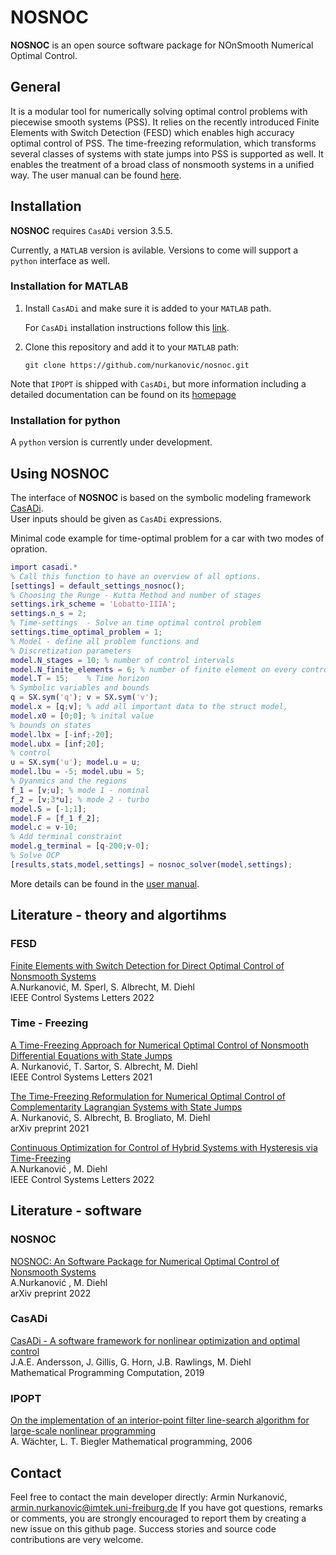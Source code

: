 # NOSNOC
**NOSNOC** is an open source software package for NOnSmooth Numerical Optimal Control.


## General
It is a modular tool for numerically solving optimal control problems with piecewise smooth systems (PSS). It relies on the recently introduced Finite Elements with Switch Detection (FESD) which enables high accuracy optimal control of PSS. The time-freezing reformulation, which transforms several classes of systems with state jumps into PSS is supported as well. 
It enables the treatment of a broad class of nonsmooth systems in a unified way. The user manual can be found [here](https://github.com/nurkanovic/nosnoc/blob/main/doc/nosnoc_manual.pdf).

## Installation

**NOSNOC** requires `CasADi` version 3.5.5.

Currently, a `MATLAB` version is avilable. Versions to come will support a `python` interface as well.
### Installation for MATLAB


1.  Install  `CasADi` and make sure it is added to your `MATLAB` path.

     For `CasADi` installation instructions follow this [link](https://web.casadi.org/get/).
   
    
2.   Clone this repository and add it to your `MATLAB` path:

     ```
     git clone https://github.com/nurkanovic/nosnoc.git
     ```
	 

Note that `IPOPT` is shipped with `CasADi`, but more information including a detailed documentation can be found on its [homepage](https://coin-or.github.io/Ipopt/ ) 

### Installation for python

A `python` version is currently under development.
	 
## Using NOSNOC

The interface of **NOSNOC** is based on the symbolic modeling framework [CasADi](https://web.casadi.org/).  
User inputs should be given as `CasADi` expressions.

Minimal code example for time-optimal problem for a car with two modes of opration.
```matlab
import casadi.*
% Call this function to have an overview of all options.
[settings] = default_settings_nosnoc();  
% Choosing the Runge - Kutta Method and number of stages
settings.irk_scheme = 'Lobatto-IIIA';
settings.n_s = 2;
% Time-settings  - Solve an time optimal control problem
settings.time_optimal_problem = 1;
% Model - define all problem functions and
% Discretization parameters
model.N_stages = 10; % number of control intervals
model.N_finite_elements = 6; % number of finite element on every control intevral (optionally a vector might be passed)
model.T = 15;    % Time horizon
% Symbolic variables and bounds
q = SX.sym('q'); v = SX.sym('v'); 
model.x = [q;v]; % add all important data to the struct model,
model.x0 = [0;0]; % inital value
% bounds on states
model.lbx = [-inf;-20];
model.ubx = [inf;20];
% control
u = SX.sym('u'); model.u = u;
model.lbu = -5; model.ubu = 5;
% Dyanmics and the regions
f_1 = [v;u]; % mode 1 - nominal
f_2 = [v;3*u]; % mode 2 - turbo
model.S = [-1;1];
model.F = [f_1 f_2];
model.c = v-10;
% Add terminal constraint
model.g_terminal = [q-200;v-0];
% Solve OCP
[results,stats,model,settings] = nosnoc_solver(model,settings);

````


More details can be found in the [user manual](https://github.com/nurkanovic/nosnoc/blob/main/doc/nosnoc_manual.pdf).



## Literature - theory and algortihms

### FESD
[Finite Elements with Switch Detection for Direct Optimal Control of Nonsmooth Systems](https://arxiv.org/abs/2205.05337) \
A.Nurkanović, M. Sperl, S. Albrecht, M. Diehl \
IEEE Control Systems Letters 2022

### Time - Freezing
[A Time-Freezing Approach for Numerical Optimal Control of Nonsmooth Differential Equations with State Jumps](https://cdn.syscop.de/publications/Nurkanovic2021.pdf) \
A. Nurkanović, T. Sartor, S. Albrecht, M. Diehl \
IEEE Control Systems Letters 2021

[The Time-Freezing Reformulation for Numerical Optimal Control of Complementarity Lagrangian Systems with State Jumps](https://cdn.syscop.de/publications/Nurkanovic2021a.pdf) \
A. Nurkanović, S. Albrecht, B. Brogliato, M. Diehl \
arXiv preprint 2021

[Continuous Optimization for Control of Hybrid Systems with Hysteresis via Time-Freezing](https://arxiv.org/abs/2203.11510) \
A.Nurkanović , M. Diehl \
IEEE Control Systems Letters 2022


## Literature - software

### NOSNOC

[NOSNOC: An Software Package for Numerical Optimal Control of Nonsmooth Systems](https://arxiv.org/abs/2203.11516) \
A.Nurkanović , M. Diehl \
arXiv preprint 2022



### CasADi

[CasADi - A software framework for nonlinear optimization and optimal control](https://cdn.syscop.de/publications/Andersson2019.pdf) \
J.A.E. Andersson, J. Gillis, G. Horn, J.B. Rawlings, M. Diehl \
Mathematical Programming Computation, 2019

### IPOPT
[On the implementation of an interior-point filter line-search algorithm for large-scale nonlinear programming](https://link.springer.com/article/10.1007/s10107-004-0559-y) \
A. Wächter, L. T. Biegler
Mathematical programming, 2006 

## Contact

Feel free to contact the main developer directly: Armin Nurkanović, [armin.nurkanovic@imtek.uni-freiburg.de](mailto:armin.nurkanovic@imtek.uni-freiburg.de)
If you have got questions, remarks or comments, you are strongly encouraged to report them by creating a new issue on this github page. Success stories and source code contributions are very welcome.

